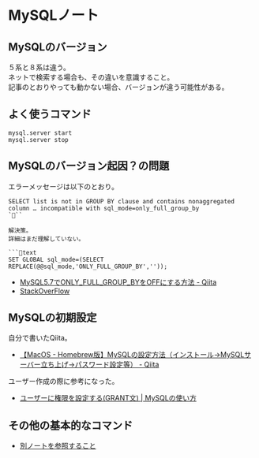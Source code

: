 # MySQLノート

## MySQLのバージョン

５系と８系は違う。  
ネットで検索する場合も、その違いを意識すること。  
記事のとおりやっても動かない場合、バージョンが違う可能性がある。  

## よく使うコマンド

```text
mysql.server start
mysql.server stop
```

## MySQLのバージョン起因？の問題

エラーメッセージは以下のとおり。  

```text
SELECT list is not in GROUP BY clause and contains nonaggregated column … incompatible with sql_mode=only_full_group_by
```

解決策。  
詳細はまだ理解していない。  

```text
SET GLOBAL sql_mode=(SELECT REPLACE(@@sql_mode,'ONLY_FULL_GROUP_BY',''));
```

- [MySQL5\.7でONLY\_FULL\_GROUP\_BYをOFFにする方法 \- Qiita](https://qiita.com/shiutk/items/9176e6d76c1707bc36c7)
- [StackOverFlow](https://stackoverflow.com/questions/41887460/select-list-is-not-in-group-by-clause-and-contains-nonaggregated-column-inc)

## MySQLの初期設定

自分で書いたQiita。

- [【MacOS \- Homebrew版】MySQLの設定方法（インストール→MySQLサーバー立ち上げ→パスワード設定等） \- Qiita](https://qiita.com/miketa_webprgr/items/ba7210ac57e2086fc5b6#3-mysql%E3%81%AE%E3%83%91%E3%82%B9%E3%83%AF%E3%83%BC%E3%83%89%E8%A8%AD%E5%AE%9A%E7%AD%89%E3%82%92%E8%A1%8C%E3%81%86)

ユーザー作成の際に参考になった。

- [ユーザーに権限を設定する\(GRANT文\) \| MySQLの使い方](https://www.dbonline.jp/mysql/user/index6.html)

## その他の基本的なコマンド

- [別ノートを参照すること](../11_Rails_Intensive_Training/00_mysql_note.md)
